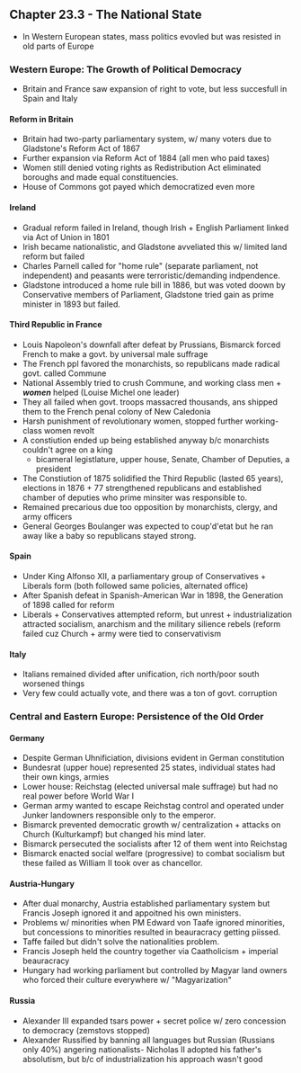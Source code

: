 ## Chapter 23.3 - The National State
- In Western European states, mass politics evovled but was resisted in old parts of Europe
### Western Europe: The Growth of Political Democracy
- Britain and France saw expansion of right to vote, but less succesfull in Spain and Italy
#### Reform in Britain
- Britain had two-party parliamentary system, w/ many voters due to Gladstone's Reform Act of 1867
- Further expansion via Reform Act of 1884 (all men who paid taxes)
- Women still denied voting rights as Redistribution Act eliminated boroughs and made equal constituencies.
- House of Commons got payed which democratized even more
#### Ireland
- Gradual reform failed in Ireland, though Irish + English Parliament linked via Act of Union in 1801
- Irish became nationalistic, and Gladstone avveliated this w/ limited land reform but failed
- Charles Parnell called for "home rule" (separate parliament, not independent) and peasants were terroristic/demanding indpendence.
- Gladstone introduced a home rule bill in 1886, but was voted doown by Conservative members of Parliament, Gladstone tried gain as prime minister in 1893 but failed.
#### Third Republic in France
- Louis Napoleon's downfall after defeat by Prussians, Bismarck forced French to make a govt. by universal male suffrage
- The French ppl favored the monarchists, so republicans made radical govt. called Commune
- National Assembly tried to crush Commune, and working class men + ***women*** helped (Louise Michel one leader)
- They all failed when govt. troops massacred thousands, ans shipped them to the French penal colony of New Caledonia
- Harsh punishment of revolutionary women, stopped further working-class women revolt
- A constiution ended up being established anyway b/c monarchists couldn't agree on a king
    - bicameral legistlature, upper house, Senate, Chamber of Deputies, a president
- The Constiution of 1875 solidified the Third Republic (lasted 65 years), elections in 1876 + 77 strengthened republicans and established chamber of deputies who prime minsiter was responsible to.
- Remained precarious due too opposition by monarchists, clergy, and army officers
- General Georges Boulanger was expected to coup'd'etat but he ran away like a baby so republicans stayed strong.
#### Spain
- Under King Alfonso XII, a parliamentary group of Conservatives + Liberals form (both followed same policies, alternated office)
- After Spanish defeat in Spanish-American War in 1898, the Generation of 1898 called for reform
- Liberals + Conservatives attempted reform, but unrest + industrialization attracted socialism, anarchism and the military silience rebels (reform failed cuz Church + army were tied to conservativism
#### Italy
- Italians remained divided after unification, rich north/poor south worsened things
- Very few could actually vote, and there was a ton of govt. corruption
### Central and Eastern Europe: Persistence of the Old Order
#### Germany
- Despite German Uhnificiation, divisions evident in German constitution
- Bundesrat (upper houe) represented 25 states, individual states had their own kings, armies
- Lower house: Reichstag (elected universal male suffrage) but had no real power before World War I
- German army wanted to escape Reichstag control and operated under Junker landowners responsible only to the emperor.
- Bismarck prevented democratic growth w/ centralization + attacks on Church (Kulturkampf) but changed his mind later.
- Bismarck persecuted the socialists after 12 of them went into Reichstag
- Bismarck enacted social welfare (progressive) to combat socialism but these failed as William II took over as chancellor.
#### Austria-Hungary
- After dual monarchy, Austria established parliamentary system but Francis Joseph ignored it and appoitned his own ministers.
- Problems w/ minorities when PM Edward von Taafe ignored minorities, but concessions to minorities resulted in beauracracy getting piissed.
- Taffe failed but didn't solve the nationalities problem.
- Francis Joseph held the country together via Caatholicism + imperial beauracracy
- Hungary had working parliament but controlled by Magyar land owners who forced their culture everywhere w/ "Magyarization"
#### Russia
- Alexander III expanded tsars power + secret police w/ zero concession to democracy (zemstovs stopped)
- Alexander Russified by banning all languages but Russian (Russians only 40%) angering nationalists- Nicholas II adopted his father's absolutism, but b/c of industrialization his approach wasn't good
